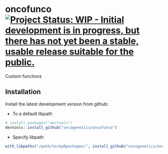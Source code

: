 # oncofunco <a href="http://www.repostatus.org/#wip"><img src="http://www.repostatus.org/badges/latest/wip.svg" alt="Project Status: WIP - Initial development is in progress, but there has not yet been a stable, usable release suitable for the public." /></a>

Custom functions

## Installation

Install the latest development version from github:

- To a default libpath
```R
# install.packages("devtools")
devtools::install_github("oncogenetics/oncofunco")
```

- Specify libpath
```R
with_libpaths("/path/to/myRpackages/", install_github("oncogenetics/oncofunco"))
```
